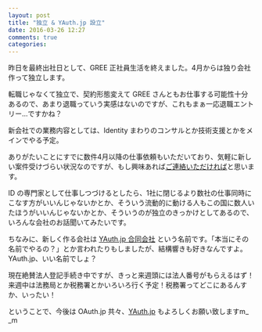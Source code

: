 ```yaml
---
layout: post
title: "独立 & YAuth.jp 設立"
date: 2016-03-26 12:27
comments: true
categories:
---
```


昨日を最終出社日として、GREE 正社員生活を終えました。4月からは独り会社作って独立します。

転職じゃなくて独立で、契約形態変えて GREE さんともお仕事する可能性十分あるので、あまり退職っていう実感はないのですが、これもまぁ一応退職エントリー...ですかね？

新会社での業務内容としては、Identity まわりのコンサルとか技術支援とかをメインでやる予定。

ありがたいことにすでに数件4月以降の仕事依頼もいただいており、気軽に新しい案件受けづらい状況なのですが、もし興味あれば[ご連絡いただければ](mailto:nov@yauth.jp)と思います。

ID の専門家として仕事しつづけるとしたら、1社に閉じるより数社の仕事同時にこなす方がいいんじゃないかとか、そういう流動的に動ける人もこの国に数人いたほうがいいんじゃないかとか、そういうのが独立のきっかけとしてあるので、いろんな会社のお話聞いてみたいです。

<!-- more -->

ちなみに、新しく作る会社は [YAuth.jp 合同会社](http://yauth.jp) という名前です。「本当にその名前でやるの？」とか言われたりもしましたが、結構響きも好きなんですよ。YAuth.jp、いい名前でしょ？

現在絶賛法人登記手続き中ですが、きっと来週頭には法人番号がもらえるはず！来週中は法務局とか税務署とかいろいろ行く予定！税務署ってどこにあるんすか、いったい！

ということで、今後は OAuth.jp 共々、[YAuth.jp](http://yauth.jp) もよろしくお願い致しますm_ _m